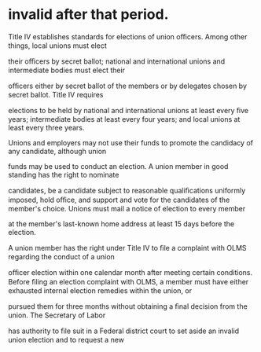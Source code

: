 # invalid after that period.

Title IV establishes standards for elections of union oﬃcers. Among other things, local unions must elect

their oﬃcers by secret ballot; national and international unions and intermediate bodies must elect their

oﬃcers either by secret ballot of the members or by delegates chosen by secret ballot. Title IV requires

elections to be held by national and international unions at least every ﬁve years; intermediate bodies at least every four years; and local unions at least every three years.

Unions and employers may not use their funds to promote the candidacy of any candidate, although union

funds may be used to conduct an election. A union member in good standing has the right to nominate

candidates, be a candidate subject to reasonable qualiﬁcations uniformly imposed, hold oﬃce, and support and vote for the candidates of the member's choice. Unions must mail a notice of election to every member

at the member's last-known home address at least 15 days before the election.

A union member has the right under Title IV to ﬁle a complaint with OLMS regarding the conduct of a union

oﬃcer election within one calendar month after meeting certain conditions. Before ﬁling an election complaint with OLMS, a member must have either exhausted internal election remedies within the union, or

pursued them for three months without obtaining a ﬁnal decision from the union. The Secretary of Labor

has authority to ﬁle suit in a Federal district court to set aside an invalid union election and to request a new